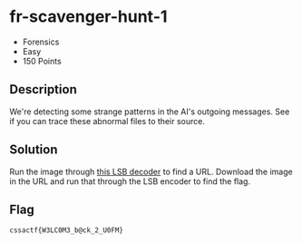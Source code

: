 # fr-scavenger-hunt-1
- Forensics
- Easy
- 150 Points

## Description
We're detecting some strange patterns in the AI's outgoing messages. See if you can trace these abnormal files to their source.

## Solution
Run the image through [this LSB decoder](https://stylesuxx.github.io/steganography/) to find a URL. Download the image in the URL and run that through the LSB encoder to find the flag.

## Flag
`cssactf{W3LC0M3_b@ck_2_U0FM}`